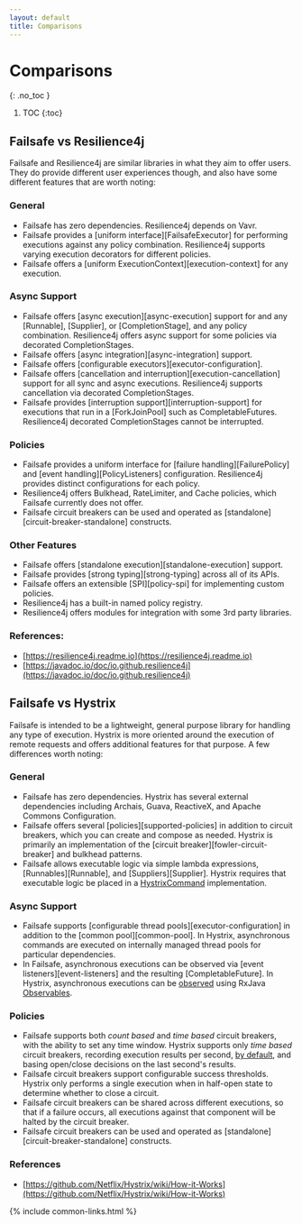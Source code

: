 ```yaml
---
layout: default
title: Comparisons
---
```


# Comparisons
{: .no_toc }

1. TOC
{:toc}

## Failsafe vs Resilience4j

Failsafe and Resilience4j are similar libraries in what they aim to offer users. They do provide different user experiences though, and also have some different features that are worth noting:

### General

- Failsafe has zero dependencies. Resilience4j depends on Vavr.
- Failsafe provides a [uniform interface][FailsafeExecutor] for performing executions against any policy combination. Resilience4j supports varying execution decorators for different policies.
- Failsafe offers a [uniform ExecutionContext][execution-context] for any execution.

### Async Support

- Failsafe offers [async execution][async-execution] support for and any [Runnable], [Supplier], or [CompletionStage], and any policy combination. Resilience4j offers async support for some policies via decorated CompletionStages.
- Failsafe offers [async integration][async-integration] support.
- Failsafe offers [configurable executors][executor-configuration].
- Failsafe offers [cancellation and interruption][execution-cancellation] support for all sync and async executions. Resilience4j supports cancellation via decorated CompletionStages.
- Failsafe provides [interruption support][interruption-support] for executions that run in a [ForkJoinPool] such as CompletableFutures. Resilience4j decorated CompletionStages cannot be interrupted.

### Policies

- Failsafe provides a uniform interface for [failure handling][FailurePolicy] and [event handling][PolicyListeners] configuration. Resilience4j provides distinct configurations for each policy.
- Resilience4j offers Bulkhead, RateLimiter, and Cache policies, which Failsafe currently does not offer.
- Failsafe circuit breakers can be used and operated as [standalone][circuit-breaker-standalone] constructs.

### Other Features

- Failsafe offers [standalone execution][standalone-execution] support.
- Failsafe provides [strong typing][strong-typing] across all of its APIs.
- Failsafe offers an extensible [SPI][policy-spi] for implementing custom policies.
- Resilience4j has a built-in named policy registry.
- Resilience4j offers modules for integration with some 3rd party libraries.

### References:

- [https://resilience4j.readme.io](https://resilience4j.readme.io)
- [https://javadoc.io/doc/io.github.resilience4j](https://javadoc.io/doc/io.github.resilience4j)

## Failsafe vs Hystrix

Failsafe is intended to be a lightweight, general purpose library for handling any type of execution. Hystrix is more oriented around the execution of remote requests and offers additional features for that purpose. A few differences worth noting:

### General

- Failsafe has zero dependencies. Hystrix has several external dependencies including Archais, Guava, ReactiveX, and Apache Commons Configuration.
- Failsafe offers several [policies][supported-policies] in addition to circuit breakers, which you can create and compose as needed. Hystrix is primarily an implementation of the [circuit breaker][fowler-circuit-breaker] and bulkhead patterns.
- Failsafe allows executable logic via simple lambda expressions, [Runnables][Runnable], and [Suppliers][Supplier]. Hystrix requires that executable logic be placed in a [HystrixCommand] implementation.

### Async Support

- Failsafe supports [configurable thread pools][executor-configuration] in addition to the [common pool][common-pool]. In Hystrix, asynchronous commands are executed on internally managed thread pools for particular dependencies.
- In Failsafe, asynchronous executions can be observed via [event listeners][event-listeners] and the resulting [CompletableFuture]. In Hystrix, asynchronous executions can be [observed](http://netflix.github.io/Hystrix/javadoc/com/netflix/hystrix/HystrixCommand.html#observe--) using RxJava [Observables](http://reactivex.io/RxJava/javadoc/rx/Observable.html).

### Policies

- Failsafe supports both _count based_ and _time based_ circuit breakers, with the ability to set any time window. Hystrix supports only _time based_ circuit breakers, recording execution results per second, [by default][num-buckets], and basing open/close decisions on the last second's results.
- Failsafe circuit breakers support configurable success thresholds. Hystrix only performs a single execution when in half-open state to determine whether to close a circuit.
- Failsafe circuit breakers can be shared across different executions, so that if a failure occurs, all executions against that component will be halted by the circuit breaker.
- Failsafe circuit breakers can be used and operated as [standalone][circuit-breaker-standalone] constructs.

### References

- [https://github.com/Netflix/Hystrix/wiki/How-it-Works](https://github.com/Netflix/Hystrix/wiki/How-it-Works)

[HystrixCommand]: https://netflix.github.io/Hystrix/javadoc/com/netflix/hystrix/HystrixCommand.html
[num-buckets]: https://github.com/Netflix/Hystrix/wiki/Configuration#metricsrollingstatsnumbuckets

{% include common-links.html %}